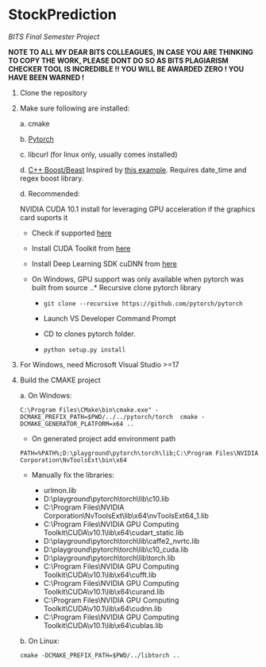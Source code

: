 # StockPrediction
_BITS Final Semester Project_

**NOTE TO ALL MY DEAR BITS COLLEAGUES, IN CASE YOU ARE THINKING TO COPY THE WORK, PLEASE DONT DO SO AS BITS PLAGIARISM CHECKER TOOL IS INCREDIBLE !! YOU WILL BE AWARDED ZERO !  YOU HAVE BEEN WARNED !** 

1. Clone the repository

2. Make sure following are installed:
  
   a. cmake
   
   b. [Pytorch](https://pytorch.org/get-started/locally/)
   
   c. libcurl (for linux only, usually comes installed)
   
   d. [C++ Boost/Beast](https://github.com/boostorg/beast) Inspired by [this example](https://www.boost.org/doc/libs/develop/libs/beast/example/http/server/async/http_server_async.cpp). Requires date_time and regex boost library.
   
   d. Recommended:
  
      NVIDIA CUDA 10.1 install for leveraging GPU acceleration if the graphics card suports it
      * Check if supported [here](https://developer.nvidia.com/cuda-gpus)
      
      * Install CUDA Toolkit from [here](https://developer.nvidia.com/cuda-downloads?target_os=Windows&target_arch=x86_64&target_version=10&target_type=exenetwork)
      
      * Install Deep Learning SDK cuDNN from [here](https://docs.nvidia.com/deeplearning/sdk/cudnn-install/index.html)
      
      * On Windows, GPU support was only available when pytorch was built from source
         ..* Recursive clone pytorch library
         
         * `git clone --recursive https://github.com/pytorch/pytorch`
         
         * Launch VS Developer Command Prompt
         
         * CD to clones pytorch folder.
         
         * `python setup.py install`

3. For Windows, need Microsoft Visual Studio >=17

4. Build the CMAKE project

   a. On Windows:
      
      `C:\Program Files\CMake\bin\cmake.exe" -DCMAKE_PREFIX_PATH=$PWD/../../pytorch/torch  cmake -DCMAKE_GENERATOR_PLATFORM=x64 ..`
      
      * On generated project add environment path
      
      `PATH=%PATH%;D:\playground\pytorch\torch\lib;C:\Program Files\NVIDIA Corporation\NvToolsExt\bin\x64`
      
      * Manually fix the libraries:
      
         * urlmon.lib
         * D:\playground\pytorch\torch\lib\c10.lib
         * C:\Program Files\NVIDIA Corporation\NvToolsExt\lib\x64\nvToolsExt64_1.lib
         * C:\Program Files\NVIDIA GPU Computing Toolkit\CUDA\v10.1\lib\x64\cudart_static.lib
         * D:\playground\pytorch\torch\lib\caffe2_nvrtc.lib
         * D:\playground\pytorch\torch\lib\c10_cuda.lib
         * D:\playground\pytorch\torch\lib\torch.lib
         * C:\Program Files\NVIDIA GPU Computing Toolkit\CUDA\v10.1\lib\x64\cufft.lib
         * C:\Program Files\NVIDIA GPU Computing Toolkit\CUDA\v10.1\lib\x64\curand.lib
         * C:\Program Files\NVIDIA GPU Computing Toolkit\CUDA\v10.1\lib\x64\cudnn.lib
         * C:\Program Files\NVIDIA GPU Computing Toolkit\CUDA\v10.1\lib\x64\cublas.lib

      
   b. On Linux:
   
      `cmake -DCMAKE_PREFIX_PATH=$PWD/../libtorch ..`
